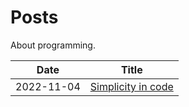 # Posts

About programming.

| Date   |      Title      |
|----------|:-------------:|
| 2022-11-04 |  [Simplicity in code](2022-11-10-simplicity-in-code.md) |

